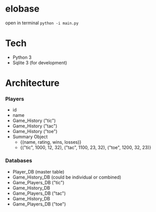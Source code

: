 # elobase    
open in terminal
`python -i main.py`    
# Tech    
 - Python 3    
 - Sqlite 3 (for development)

# Architecture  

### Players

- id
- name
- Game_History ("tic")
- Game_History ("tac")
- Game_History ("toe")
- Summary Object
  - {(name, rating, wins, losses)}
  - {("tic", 1000, 12, 32), ("tac", 1100, 23, 32), ("toe", 1200, 32, 23)}

### Databases
  
- Player_DB (master table)
- Game_History_DB (could be individual or combined)
- Game_Players_DB ("tic")
- Game_History_DB 
- Game_Players_DB ("tac")
- Game_History_DB
- Game_Players_DB ("toe")
